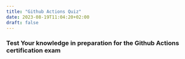 ```yaml
---
title: "Github Actions Quiz"
date: 2023-08-19T11:04:20+02:00
draft: false
---
```


### Test Your knowledge in preparation for the **Github Actions** certification exam
